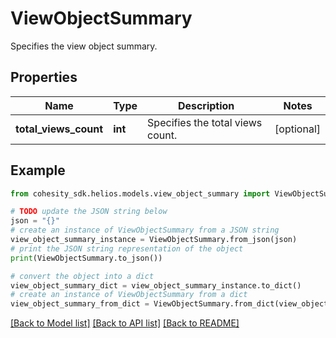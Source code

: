 # ViewObjectSummary

Specifies the view object summary.

## Properties

Name | Type | Description | Notes
------------ | ------------- | ------------- | -------------
**total_views_count** | **int** | Specifies the total views count. | [optional] 

## Example

```python
from cohesity_sdk.helios.models.view_object_summary import ViewObjectSummary

# TODO update the JSON string below
json = "{}"
# create an instance of ViewObjectSummary from a JSON string
view_object_summary_instance = ViewObjectSummary.from_json(json)
# print the JSON string representation of the object
print(ViewObjectSummary.to_json())

# convert the object into a dict
view_object_summary_dict = view_object_summary_instance.to_dict()
# create an instance of ViewObjectSummary from a dict
view_object_summary_from_dict = ViewObjectSummary.from_dict(view_object_summary_dict)
```
[[Back to Model list]](../README.md#documentation-for-models) [[Back to API list]](../README.md#documentation-for-api-endpoints) [[Back to README]](../README.md)


